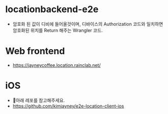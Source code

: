 # locationbackend-e2e
- 암호화 된 값이 디비에 들어올것이며, 디바이스의 Authorization 코드와 일치하면 암호화된 위치를 Return 해주는 Wrangler 코드.

# Web frontend
- https://jayneycoffee.location.rainclab.net/

# iOS
- 아래 레포를 참고해주세요.
- https://github.com/kimjayney/e2e-location-client-ios
